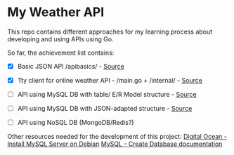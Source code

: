 # My Weather API

This repo contains different approaches for my learning process about developing and using APIs using Go.

So far, the achievement list contains:

- [x] Basic JSON API /apibasics/ - [Source](https://go.dev/doc/tutorial/web-service-gin)
- [x] Tty client for online weather API - /main.go + /internal/ - [Source](https://www.twilio.com/en-us/blog/check-weather-with-go)
- [ ] API using MySQL DB with table/ E/R Model structure - [Source](https://go.dev/doc/tutorial/database-access#set_up_database)
- [ ] API using MySQL DB with JSON-adapted structure - [Source](https://www.digitalocean.com/community/tutorials/working-with-json-in-mysql)
- [ ] API using NoSQL DB (MongoDB/Redis?) 


Other resources needed for the development of this project:
[Digital Ocean - Install MySQL Server on Debian](https://www.digitalocean.com/community/tutorials/how-to-install-the-latest-mysql-on-debian-10)
[MySQL - Create Database documentation](https://dev.mysql.com/doc/refman/8.4/en/create-table.html)
